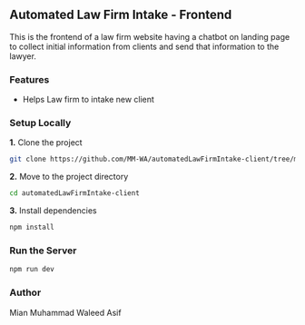 ## Automated Law Firm Intake - Frontend

This is the frontend of a law firm website having a chatbot on landing page to collect initial information from clients and send that information to the lawyer.   

### Features  
- Helps Law firm to intake new client 

### Setup Locally
**1.** Clone the project
```bash
git clone https://github.com/MM-WA/automatedLawFirmIntake-client/tree/main
```
**2.** Move to the project directory
```bash
cd automatedLawFirmIntake-client
```
**3.** Install dependencies
```bash
npm install
```

### Run the Server
```bash
npm run dev
```

### Author
Mian Muhammad Waleed Asif
